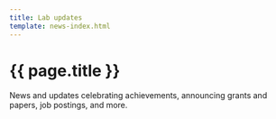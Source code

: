 ```yaml
---
title: Lab updates
template: news-index.html
---
```


# {{ page.title }}

<p class="lead">
News and updates celebrating achievements, announcing grants and papers, job postings, and more.
</p>
